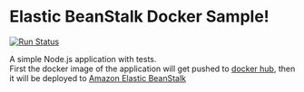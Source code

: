 Elastic BeanStalk Docker Sample!
=================

[![Run Status](https://api.shippable.com/projects/56e93b119d043da07bdda580/badge?branch=master)](https://app.shippable.com/projects/56e93b119d043da07bdda580)

A simple Node.js application with tests.<br/>
First the docker image of the application will get pushed to [docker hub][2], then it will be deployed to [Amazon Elastic BeanStalk][1]

[1]: https://aws.amazon.com/elasticbeanstalk/
[2]: https://hub.docker.com/
